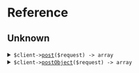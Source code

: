 # Reference
## Unknown
<details><summary><code>$client-><a href="/Seed/Unknown/UnknownClient.php">post</a>($request) -> array</code></summary>
<dl>
<dd>

#### 🔌 Usage

<dl>
<dd>

<dl>
<dd>

```php
$client->unknown->post(
    $request,
);
```
</dd>
</dl>
</dd>
</dl>

#### ⚙️ Parameters

<dl>
<dd>

<dl>
<dd>

**$request:** `mixed` 
    
</dd>
</dl>
</dd>
</dl>


</dd>
</dl>
</details>

<details><summary><code>$client-><a href="/Seed/Unknown/UnknownClient.php">postObject</a>($request) -> array</code></summary>
<dl>
<dd>

#### 🔌 Usage

<dl>
<dd>

<dl>
<dd>

```php
$client->unknown->postObject(
    $request,
);
```
</dd>
</dl>
</dd>
</dl>

#### ⚙️ Parameters

<dl>
<dd>

<dl>
<dd>

**$request:** `\Seed\Unknown\Types\MyObject` 
    
</dd>
</dl>
</dd>
</dl>


</dd>
</dl>
</details>
